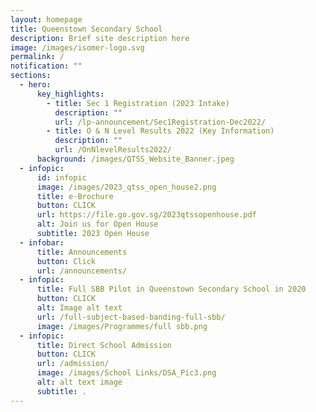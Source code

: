 ```yaml
---
layout: homepage
title: Queenstown Secondary School
description: Brief site description here
image: /images/isomer-logo.svg
permalink: /
notification: ""
sections:
  - hero:
      key_highlights:
        - title: Sec 1 Registration (2023 Intake)
          description: ""
          url: /lp-announcement/Sec1Registration-Dec2022/
        - title: O & N Level Results 2022 (Key Information)
          description: ""
          url: /OnNlevelResults2022/
      background: /images/QTSS_Website_Banner.jpeg
  - infopic:
      id: infopic
      image: /images/2023_qtss_open_house2.png
      title: e-Brochure
      button: CLICK
      url: https://file.go.gov.sg/2023qtssopenhouse.pdf
      alt: Join us for Open House
      subtitle: 2023 Open House
  - infobar:
      title: Announcements
      button: Click
      url: /announcements/
  - infopic:
      title: Full SBB Pilot in Queenstown Secondary School in 2020
      button: CLICK
      alt: Image alt text
      url: /full-subject-based-banding-full-sbb/
      image: /images/Programmes/full sbb.png
  - infopic:
      title: Direct School Admission
      button: CLICK
      url: /admission/
      image: /images/School Links/DSA_Pic3.png
      alt: alt text image
      subtitle: .
---
```

